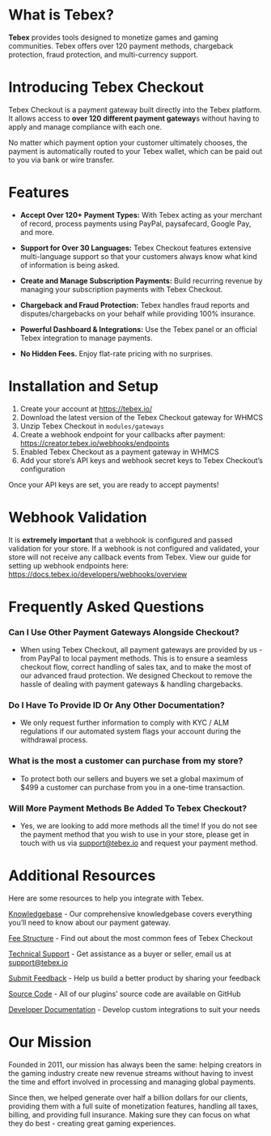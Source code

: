 What is Tebex?
==============
**Tebex** provides tools designed to monetize games and gaming communities. Tebex offers over 120 payment methods, chargeback protection, fraud protection, and multi-currency support.

Introducing Tebex Checkout
=========================
Tebex Checkout is a payment gateway built directly into the Tebex platform. It allows access to **over 120 different payment gateway**s without having to apply and manage compliance with each one.

No matter which payment option your customer ultimately chooses, the payment is automatically routed to your Tebex wallet, which can be paid out to you via bank or wire transfer.

Features
========
- **Accept Over 120+ Payment Types:** With Tebex acting as your merchant of record, process payments using PayPal, paysafecard, Google Pay, and more.


- **Support for Over 30 Languages:** Tebex Checkout features extensive multi-language support so that your customers always know what kind of information is being asked.


- **Create and Manage Subscription Payments:** Build recurring revenue by managing your subscription payments with Tebex Checkout.

- **Chargeback and Fraud Protection:** Tebex handles fraud reports and disputes/chargebacks on your behalf while providing 100% insurance.


- **Powerful Dashboard & Integrations:** Use the Tebex panel or an official Tebex integration to manage payments.

- **No Hidden Fees.** Enjoy flat-rate pricing with no surprises.

Installation and Setup
========================

1. Create your account at https://tebex.io/
2. Download the latest version of the Tebex Checkout gateway for WHMCS
3. Unzip Tebex Checkout in `modules/gateways`
4. Create a webhook endpoint for your callbacks after payment: https://creator.tebex.io/webhooks/endpoints
5. Enabled Tebex Checkout as a payment gateway in WHMCS
6. Add your store’s API keys and webhook secret keys to Tebex Checkout’s configuration

Once your API keys are set, you are ready to accept payments!

Webhook Validation
==================
It is **extremely important** that a webhook is configured and passed validation for your store. If a webhook is not configured and validated, your store will not receive any callback events from Tebex. View our guide for setting up webhook endpoints here: https://docs.tebex.io/developers/webhooks/overview

Frequently Asked Questions
==========================

### Can I Use Other Payment Gateways Alongside Checkout?

- When using Tebex Checkout, all payment gateways are provided by us - from PayPal to local payment methods. This is to ensure a seamless checkout flow, correct handling of sales tax, and to make the most of our advanced fraud protection. We designed Checkout to remove the hassle of dealing with payment gateways & handling chargebacks.

### Do I Have To Provide ID Or Any Other Documentation?

- We only request further information to comply with KYC / ALM regulations if our automated system flags your account during the withdrawal process.

### What is the most a customer can purchase from my store?
- To protect both our sellers and buyers we set a global maximum of $499 a customer can purchase from you in a one-time transaction.

### Will More Payment Methods Be Added To Tebex Checkout?
- Yes, we are looking to add more methods all the time! If you do not see the payment method that you wish to use in your store, please get in touch with us via support@tebex.io and request your payment method.

Additional Resources
====================
Here are some resources to help you integrate with Tebex.

[Knowledgebase](https://docs.tebex.io/creators/tebex-checkout) - Our comprehensive knowledgebase covers everything you’ll need to know about our payment gateway.


[Fee Structure](https://docs.tebex.io/creators/tebex-checkout/fees) - Find out about the most common fees of Tebex Checkout

[Technical Support](mailto:support@tebex.io) - Get assistance as a buyer or seller, email us at support@tebex.io

[Submit Feedback](https://wkf.ms/45PQwfE) - Help us build a better product by sharing your feedback

[Source Code](https://github.com/tebexio) - All of our plugins’ source code are available on GitHub

[Developer Documentation](https://docs.tebex.io/developers/) - Develop custom integrations to suit your needs

Our Mission
============
Founded in 2011, our mission has always been the same: helping creators in the gaming industry create new revenue streams without having to invest the time and effort involved in processing and managing global payments.

Since then, we helped generate over half a billion dollars for our clients, providing them with a full suite of monetization features, handling all taxes, billing, and providing full insurance. Making sure they can focus on what they do best - creating great gaming experiences.